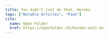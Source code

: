 ```yaml
---
title: You didn’t just do that, Heroku
tags: ["Notable Articles", "PaaS"]
cite:
  name: Open Folder
  href: https://openfolder.sh/heroku-anti-dx
---
```

